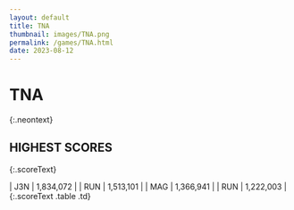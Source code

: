 ```yaml
---
layout: default
title: TNA
thumbnail: images/TNA.png
permalink: /games/TNA.html
date: 2023-08-12
---
```


# TNA 
{:.neontext}

## HIGHEST SCORES
{:.scoreText}

| J3N | 1,834,072 | 
| RUN | 1,513,101 | 
| MAG | 1,366,941 | 
| RUN | 1,222,003 | 
{:.scoreText .table .td}

